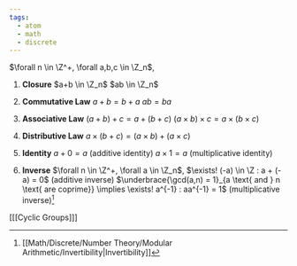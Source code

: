 ```yaml
---
tags:
  - atom
  - math
  - discrete
---
```

$\forall n \in \Z^+, \forall a,b,c \in \Z_n$,
1. **Closure**
$a+b \in \Z_n$
$ab \in \Z_n$

2. **Commutative Law**
$a+b=b+a$
$ab=ba$

3. **Associative Law**
$(a+b)+c = a+(b+c)$
$(a\times b)\times c = a\times (b\times c)$

4. **Distributive Law**
$a\times(b+c) = (a\times b) + (a\times c)$

5. **Identity**
$a + 0 = a$ (additive identity)
$a \times 1 = a$ (multiplicative identity)

6. **Inverse**
$\forall n \in \Z^+, \forall a \in \Z_n$,
$\exists! (-a) \in \Z : a + (-a) = 0$ (additive inverse)
$\underbrace{\gcd(a,n) = 1}_{a \text{ and } n \text{ are coprime}} \implies \exists! a^{-1} : aa^{-1} = 1$ (multiplicative inverse)[^1]

\[[[Cyclic Groups]]\]

[^1]: [[Math/Discrete/Number Theory/Modular Arithmetic/Invertibility|Invertibility]]
